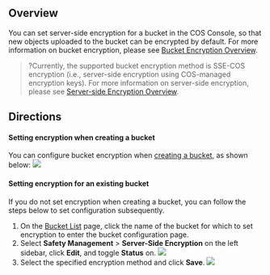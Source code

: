 ## Overview

You can set server-side encryption for a bucket in the COS Console, so that new objects uploaded to the bucket can be encrypted by default. For more information on bucket encryption, please see [Bucket Encryption Overview](https://intl.cloud.tencent.com/document/product/436/33457).

>?Currently, the supported bucket encryption method is SSE-COS encryption (i.e., server-side encryption using COS-managed encryption keys). For more information on server-side encryption, please see [Server-side Encryption Overview](https://intl.cloud.tencent.com/document/product/436/18145).


## Directions

#### Setting encryption when creating a bucket

You can configure bucket encryption when [creating a bucket](https://intl.cloud.tencent.com/document/product/436/13309), as shown below:
![](https://main.qcloudimg.com/raw/3529ae1c392f524209cf899931aa1fef.png)



#### Setting encryption for an existing bucket

If you do not set encryption when creating a bucket, you can follow the steps below to set configuration subsequently.

1. On the [Bucket List](https://console.cloud.tencent.com/cos5/bucket) page, click the name of the bucket for which to set encryption to enter the bucket configuration page.
2. Select **Safety Management** > **Server-Side Encryption** on the left sidebar, click **Edit**, and toggle **Status** on.
![](https://main.qcloudimg.com/raw/e2863ba89860f15464870ac198b5335f.png)
3. Select the specified encryption method and click **Save**.
![](https://main.qcloudimg.com/raw/524717e180e357eb74fa8be0b42a51a3.png)
